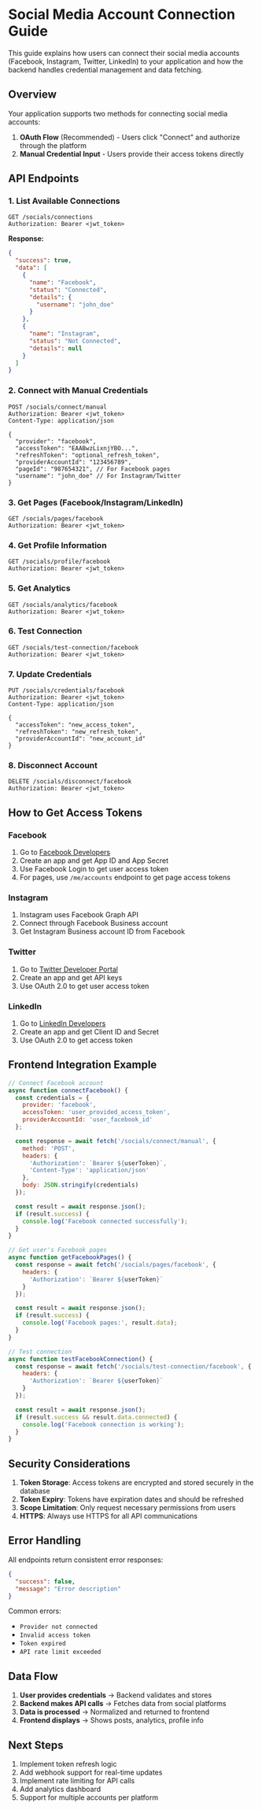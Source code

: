 # Social Media Account Connection Guide

This guide explains how users can connect their social media accounts (Facebook, Instagram, Twitter, LinkedIn) to your application and how the backend handles credential management and data fetching.

## Overview

Your application supports two methods for connecting social media accounts:

1. **OAuth Flow** (Recommended) - Users click "Connect" and authorize through the platform
2. **Manual Credential Input** - Users provide their access tokens directly

## API Endpoints

### 1. List Available Connections
```http
GET /socials/connections
Authorization: Bearer <jwt_token>
```

**Response:**
```json
{
  "success": true,
  "data": [
    {
      "name": "Facebook",
      "status": "Connected",
      "details": {
        "username": "john_doe"
      }
    },
    {
      "name": "Instagram", 
      "status": "Not Connected",
      "details": null
    }
  ]
}
```

### 2. Connect with Manual Credentials
```http
POST /socials/connect/manual
Authorization: Bearer <jwt_token>
Content-Type: application/json

{
  "provider": "facebook",
  "accessToken": "EAABwzLixnjYBO...",
  "refreshToken": "optional_refresh_token",
  "providerAccountId": "123456789",
  "pageId": "987654321", // For Facebook pages
  "username": "john_doe" // For Instagram/Twitter
}
```

### 3. Get Pages (Facebook/Instagram/LinkedIn)
```http
GET /socials/pages/facebook
Authorization: Bearer <jwt_token>
```

### 4. Get Profile Information
```http
GET /socials/profile/facebook
Authorization: Bearer <jwt_token>
```

### 5. Get Analytics
```http
GET /socials/analytics/facebook
Authorization: Bearer <jwt_token>
```

### 6. Test Connection
```http
GET /socials/test-connection/facebook
Authorization: Bearer <jwt_token>
```

### 7. Update Credentials
```http
PUT /socials/credentials/facebook
Authorization: Bearer <jwt_token>
Content-Type: application/json

{
  "accessToken": "new_access_token",
  "refreshToken": "new_refresh_token",
  "providerAccountId": "new_account_id"
}
```

### 8. Disconnect Account
```http
DELETE /socials/disconnect/facebook
Authorization: Bearer <jwt_token>
```

## How to Get Access Tokens

### Facebook
1. Go to [Facebook Developers](https://developers.facebook.com/)
2. Create an app and get App ID and App Secret
3. Use Facebook Login to get user access token
4. For pages, use `/me/accounts` endpoint to get page access tokens

### Instagram
1. Instagram uses Facebook Graph API
2. Connect through Facebook Business account
3. Get Instagram Business account ID from Facebook

### Twitter
1. Go to [Twitter Developer Portal](https://developer.twitter.com/)
2. Create an app and get API keys
3. Use OAuth 2.0 to get user access token

### LinkedIn
1. Go to [LinkedIn Developers](https://developer.linkedin.com/)
2. Create an app and get Client ID and Secret
3. Use OAuth 2.0 to get access token

## Frontend Integration Example

```javascript
// Connect Facebook account
async function connectFacebook() {
  const credentials = {
    provider: 'facebook',
    accessToken: 'user_provided_access_token',
    providerAccountId: 'user_facebook_id'
  };

  const response = await fetch('/socials/connect/manual', {
    method: 'POST',
    headers: {
      'Authorization': `Bearer ${userToken}`,
      'Content-Type': 'application/json'
    },
    body: JSON.stringify(credentials)
  });

  const result = await response.json();
  if (result.success) {
    console.log('Facebook connected successfully');
  }
}

// Get user's Facebook pages
async function getFacebookPages() {
  const response = await fetch('/socials/pages/facebook', {
    headers: {
      'Authorization': `Bearer ${userToken}`
    }
  });

  const result = await response.json();
  if (result.success) {
    console.log('Facebook pages:', result.data);
  }
}

// Test connection
async function testFacebookConnection() {
  const response = await fetch('/socials/test-connection/facebook', {
    headers: {
      'Authorization': `Bearer ${userToken}`
    }
  });

  const result = await response.json();
  if (result.success && result.data.connected) {
    console.log('Facebook connection is working');
  }
}
```

## Security Considerations

1. **Token Storage**: Access tokens are encrypted and stored securely in the database
2. **Token Expiry**: Tokens have expiration dates and should be refreshed
3. **Scope Limitation**: Only request necessary permissions from users
4. **HTTPS**: Always use HTTPS for all API communications

## Error Handling

All endpoints return consistent error responses:

```json
{
  "success": false,
  "message": "Error description"
}
```

Common errors:
- `Provider not connected`
- `Invalid access token`
- `Token expired`
- `API rate limit exceeded`

## Data Flow

1. **User provides credentials** → Backend validates and stores
2. **Backend makes API calls** → Fetches data from social platforms
3. **Data is processed** → Normalized and returned to frontend
4. **Frontend displays** → Shows posts, analytics, profile info

## Next Steps

1. Implement token refresh logic
2. Add webhook support for real-time updates
3. Implement rate limiting for API calls
4. Add analytics dashboard
5. Support for multiple accounts per platform 